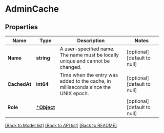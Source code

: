 # AdminCache

## Properties
Name | Type | Description | Notes
------------ | ------------- | ------------- | -------------
**Name** | **string** | A user-specified name. The name must be locally unique and cannot be changed. | [optional] [default to null]
**CachedAt** | **int64** | Time when the entry was added to the cache, in milliseconds since the UNIX epoch. | [optional] [default to null]
**Role** | [***Object**](.md) |  | [optional] [default to null]

[[Back to Model list]](../README.md#documentation-for-models) [[Back to API list]](../README.md#documentation-for-api-endpoints) [[Back to README]](../README.md)

